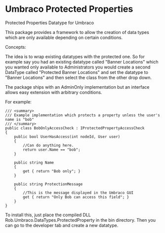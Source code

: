 Umbraco Protected Properties
===========================

Protected Properties Datatype for Umbraco

This package provides a framework to allow the creation of data types which are only 
available depending on certain conditions.

Concepts:

The idea is to wrap existing datatypes with the protected one. So for example say you had an existing datatype called "Banner Locations" which you wanted only available to Administrators you would create a second DataType called "Protected Banner Locations" and set the datatype to "Banner Locations" and then select the class from the other drop down.

The package ships with an AdminOnly implementation but an interface allows easy extension with arbitrary conditions.

For example:

    /// <summary>
    /// Example implementation which protects a property unless the user's name is "bob"
    /// </summary>
    public class BobOnlyAccessCheck : IProtectedPropertyAccessCheck
    {
        public bool UserHasAccess(int nodeId, User user)
        {
            //Can do anything here.
            return user.Name == "bob";
        }

        public string Name
        {
            get { return "Bob only"; }
        }

        public string ProtectionMessage
        {
            //This is the message displayed in the Umbraco GUI
            get { return "Only Bob can access this field"; }
        }
    }
    
To install this, just place the compiled DLL Rob.Umbraco.DataTypes.ProtectedProperty in the bin directory. Then you can go to the developer tab and create a new datatype.


